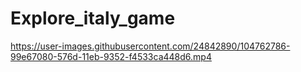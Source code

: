 # Explore_italy_game

https://user-images.githubusercontent.com/24842890/104762786-99e67080-576d-11eb-9352-f4533ca448d6.mp4

